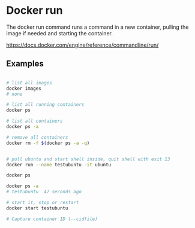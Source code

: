 # Docker run

The docker run command runs a command in a new container, pulling the image if needed and starting the container.

https://docs.docker.com/engine/reference/commandline/run/

## Examples

```bash

# list all images
docker images
# none

# list all running containers
docker ps

# list all containers
docker ps -a

# remove all containers
docker rm -f $(docker ps -a -q)


# pull ubuntu and start shell inside, quit shell with exit 13
docker run --name testubuntu -it ubuntu

docker ps

docker ps -a
# testubuntu  47 seconds ago

# start it, stop or restart
docker start testubuntu

# Capture container ID (--cidfile)

```